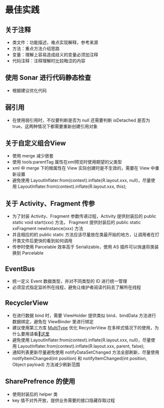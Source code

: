 # 最佳实践

## 关于注释

- 类文件：功能描述，难点实现解释，参考来源
- 方法：重点方法介绍思路
- 变量：理解上容易造成歧义的变量必须加注释
- 代码注释：注释理解时比较晦涩的内容

## 使用 Sonar 进行代码静态检查

- 根据建议优化代码

## 弱引用

- 在使用弱引用时，不仅要判断是否为 null 还需要判断 isDetached 是否为 true，这两种情况下都需要重新创建引用对象

## 关于自定义组合View

- 使用 merge 减少嵌套
- 使用 tools:parentTag 属性在xml预览时使用期望的父类型
- xml 中 merge 下的根属性在 View 实际创建时是不生效的，需要在 View 中重新设置
- 避免使用 LayoutInflater.from(context).inflate(R.layout.xxx, null)，尽量使用 LayoutInflater.from(context).inflate(R.layout.xxx, this);

## 关于 Activity、Fragment 传参

- 为了封装 Activity、Fragment 参数传递过程，Activity 提供封装后的 public static void start(xxx) 方法， Fragment 提供封装后的 public static xxFragment newInstance(xxx) 方法
- 并且相应的的 public static 方法应该尽量放在类最开始的地方，让调用者在打开类文件后更快的看到如何调用
- 传参时使用 Parcelable 效率高于 Serializable，使用 AS 插件可以快速将类装换到 Parcelable

## EventBus

- 统一定义 Event 数据类型，并对不同类型的 ID 进行统一管理
- 必须显式指定监听所在线程，避免让维护者阅读代码去了解所在线程

## RecyclerView

- 在进行数据 bind 时，需要 ViewHolder 提供类似 bind、bindData 方法进行数据绑定，避免在 ViewBinder 里进行绑定
- 建议使用第三方库 [MultiType](https://github.com/drakeet/MultiType) 优化 RecyclerView 在多样式情况下的使用，为什么要用请看[这里](#multi_type.md)
- 避免使用 LayoutInflater.from(context).inflate(R.layout.xxx, null)，尽量使用 LayoutInflater.from(context).inflate(R.layout.xxx, parent, false);
- 通知列表更新尽量避免使用 notifyDataSetChanged 方法全部刷新，尽量使用 notifyItemChanged(int position) 和 notifyItemChanged(int position, Object payload) 方法减少刷新范围

## SharePrefrence 的使用

- 使用封装后的 helper 类
- key 值不对外开放，提供业务需要的接口隐藏存取过程

